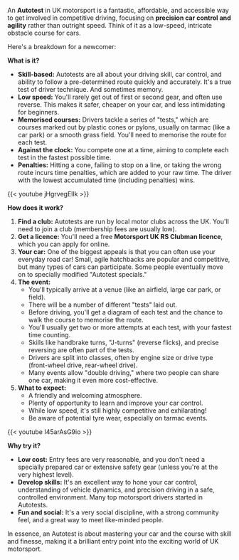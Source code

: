 An **Autotest** in UK motorsport is a fantastic, affordable, and accessible way to get involved in competitive driving, focusing on **precision car control and agility** rather than outright speed. Think of it as a low-speed, intricate obstacle course for cars.

Here's a breakdown for a newcomer:

**What is it?**
* **Skill-based:** Autotests are all about your driving skill, car control, and ability to follow a pre-determined route quickly and accurately. It's a true test of driver technique.  And sometimes memory.
* **Low speed:** You'll rarely get out of first or second gear, and often use reverse. This makes it safer, cheaper on your car, and less intimidating for beginners.
* **Memorised courses:** Drivers tackle a series of "tests," which are courses marked out by plastic cones or pylons, usually on tarmac (like a car park) or a smooth grass field. You'll need to memorise the route for each test.
* **Against the clock:** You compete one at a time, aiming to complete each test in the fastest possible time.
* **Penalties:** Hitting a cone, failing to stop on a line, or taking the wrong route incurs time penalties, which are added to your raw time. The driver with the lowest accumulated time (including penalties) wins.

{{< youtube jHgrvegElIk >}}

**How does it work?**
1.  **Find a club:** Autotests are run by local motor clubs across the UK. You'll need to join a club (membership fees are usually low).
2.  **Get a licence:** You'll need a free **Motorsport UK RS Clubman licence**, which you can apply for online.
3.  **Your car:** One of the biggest appeals is that you can often use your everyday road car! Small, agile hatchbacks are popular and competitive, but many types of cars can participate. Some people eventually move on to specially modified "Autotest specials."
4.  **The event:**
    * You'll typically arrive at a venue (like an airfield, large car park, or field).
    * There will be a number of different "tests" laid out.
    * Before driving, you'll get a diagram of each test and the chance to walk the course to memorise the route.
    * You'll usually get two or more attempts at each test, with your fastest time counting.
    * Skills like handbrake turns, "J-turns" (reverse flicks), and precise reversing are often part of the tests.
    * Drivers are split into classes, often by engine size or drive type (front-wheel drive, rear-wheel drive).
    * Many events allow "double driving," where two people can share one car, making it even more cost-effective.
5.  **What to expect:**
    * A friendly and welcoming atmosphere.
    * Plenty of opportunity to learn and improve your car control.
    * While low speed, it's still highly competitive and exhilarating!
    * Be aware of potential tyre wear, especially on tarmac events.

{{< youtube I45arAsG9io >}}

**Why try it?**
* **Low cost:** Entry fees are very reasonable, and you don't need a specially prepared car or extensive safety gear (unless you're at the very highest level).
* **Develop skills:** It's an excellent way to hone your car control, understanding of vehicle dynamics, and precision driving in a safe, controlled environment. Many top motorsport drivers started in Autotests.
* **Fun and social:** It's a very social discipline, with a strong community feel, and a great way to meet like-minded people.

In essence, an Autotest is about mastering your car and the course with skill and finesse, making it a brilliant entry point into the exciting world of UK motorsport.